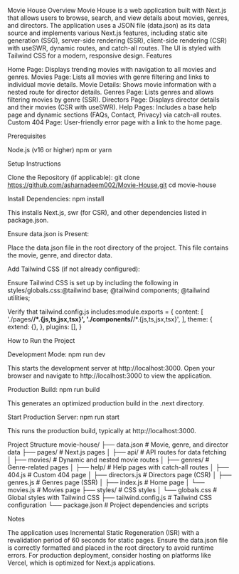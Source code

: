 Movie House
Overview
Movie House is a web application built with Next.js that allows users to browse, search, and view details about movies, genres, and directors. The application uses a JSON file (data.json) as its data source and implements various Next.js features, including static site generation (SSG), server-side rendering (SSR), client-side rendering (CSR) with useSWR, dynamic routes, and catch-all routes. The UI is styled with Tailwind CSS for a modern, responsive design.
Features

Home Page: Displays trending movies with navigation to all movies and genres.
Movies Page: Lists all movies with genre filtering and links to individual movie details.
Movie Details: Shows movie information with a nested route for director details.
Genres Page: Lists genres and allows filtering movies by genre (SSR).
Directors Page: Displays director details and their movies (CSR with useSWR).
Help Pages: Includes a base help page and dynamic sections (FAQs, Contact, Privacy) via catch-all routes.
Custom 404 Page: User-friendly error page with a link to the home page.

Prerequisites

Node.js (v16 or higher)
npm or yarn

Setup Instructions

Clone the Repository (if applicable):
git clone <https://github.com/asharnadeem002/Movie-House.git>
cd movie-house


Install Dependencies:
npm install

This installs Next.js, swr (for CSR), and other dependencies listed in package.json.

Ensure data.json is Present:

Place the data.json file in the root directory of the project. This file contains the movie, genre, and director data.


Add Tailwind CSS (if not already configured):

Ensure Tailwind CSS is set up by including the following in styles/globals.css:@tailwind base;
@tailwind components;
@tailwind utilities;


Verify that tailwind.config.js includes:module.exports = {
  content: [
    './pages/**/*.{js,ts,jsx,tsx}',
    './components/**/*.{js,ts,jsx,tsx}',
  ],
  theme: {
    extend: {},
  },
  plugins: [],
}





How to Run the Project

Development Mode:
npm run dev


This starts the development server at http://localhost:3000.
Open your browser and navigate to http://localhost:3000 to view the application.


Production Build:
npm run build


This generates an optimized production build in the .next directory.


Start Production Server:
npm run start


This runs the production build, typically at http://localhost:3000.



Project Structure
movie-house/
├── data.json              # Movie, genre, and director data
├── pages/                 # Next.js pages
│   ├── api/               # API routes for data fetching
│   ├── movies/            # Dynamic and nested movie routes
│   ├── genres/            # Genre-related pages
│   ├── help/              # Help pages with catch-all routes
│   ├── 404.js             # Custom 404 page
│   ├── directors.js       # Directors page (CSR)
│   ├── genres.js          # Genres page (SSR)
│   ├── index.js           # Home page
│   └── movies.js          # Movies page
├── styles/                # CSS styles
│   └── globals.css        # Global styles with Tailwind CSS
├── tailwind.config.js     # Tailwind CSS configuration
└── package.json           # Project dependencies and scripts

Notes

The application uses Incremental Static Regeneration (ISR) with a revalidation period of 60 seconds for static pages.
Ensure the data.json file is correctly formatted and placed in the root directory to avoid runtime errors.
For production deployment, consider hosting on platforms like Vercel, which is optimized for Next.js applications.

